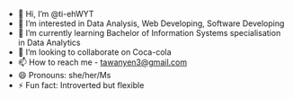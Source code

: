 - 👋 Hi, I’m @ti-ehWYT
- 👀 I’m interested in Data Analysis, Web Developing, Software Developing
- 🌱 I’m currently learning Bachelor of Information Systems specialisation in Data Analytics
- 💞️ I’m looking to collaborate on Coca-cola
- 📫 How to reach me - tawanyen3@gmail.com
- 😄 Pronouns: she/her/Ms
- ⚡ Fun fact: Introverted but flexible

<!---
ti-ehWYT/ti-ehWYT is a ✨ special ✨ repository because its `README.md` (this file) appears on your GitHub profile.
You can click the Preview link to take a look at your changes.
--->
